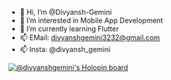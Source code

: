 - 👋 Hi, I’m @Divyansh-Gemini
- 👀 I’m interested in Mobile App Development
- 🌱 I’m currently learning Flutter
- 📫 EMail: divyanshgemini3232@gmail.com
- 📫 Insta: @divyansh_gemini

[![@divyanshgemini's Holopin board](https://holopin.me/divyanshgemini)](https://holopin.io/@divyanshgemini)
